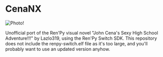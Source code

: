 # CenaNX
![Photo!](https://img.itch.zone/aW1hZ2UvMTEyNjUvMzQ4NjEuanBn/original/mhF3SG.jpg)

Unofficial port of the Ren'Py visual novel "John Cena's Sexy High School Adventure!!!" by Lazlo319, using the Ren'Py Switch SDK. This repository does not include the renpy-switch.elf file as it's too large, and you'll probably want to use an updated version anyhow.
